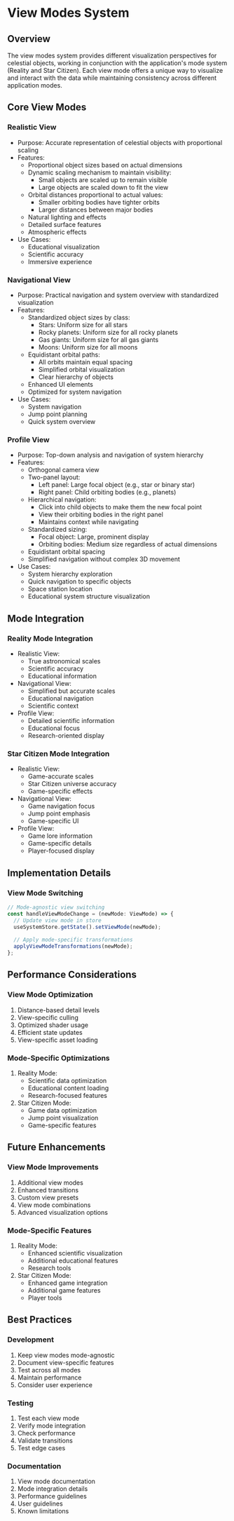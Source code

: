 # View Modes System

## Overview
The view modes system provides different visualization perspectives for celestial objects, working in conjunction with the application's mode system (Reality and Star Citizen). Each view mode offers a unique way to visualize and interact with the data while maintaining consistency across different application modes.

## Core View Modes

### Realistic View
- Purpose: Accurate representation of celestial objects with proportional scaling
- Features:
  - Proportional object sizes based on actual dimensions
  - Dynamic scaling mechanism to maintain visibility:
    - Small objects are scaled up to remain visible
    - Large objects are scaled down to fit the view
  - Orbital distances proportional to actual values:
    - Smaller orbiting bodies have tighter orbits
    - Larger distances between major bodies
  - Natural lighting and effects
  - Detailed surface features
  - Atmospheric effects
- Use Cases:
  - Educational visualization
  - Scientific accuracy
  - Immersive experience

### Navigational View
- Purpose: Practical navigation and system overview with standardized visualization
- Features:
  - Standardized object sizes by class:
    - Stars: Uniform size for all stars
    - Rocky planets: Uniform size for all rocky planets
    - Gas giants: Uniform size for all gas giants
    - Moons: Uniform size for all moons
  - Equidistant orbital paths:
    - All orbits maintain equal spacing
    - Simplified orbital visualization
    - Clear hierarchy of objects
  - Enhanced UI elements
  - Optimized for system navigation
- Use Cases:
  - System navigation
  - Jump point planning
  - Quick system overview

### Profile View
- Purpose: Top-down analysis and navigation of system hierarchy
- Features:
  - Orthogonal camera view
  - Two-panel layout:
    - Left panel: Large focal object (e.g., star or binary star)
    - Right panel: Child orbiting bodies (e.g., planets)
  - Hierarchical navigation:
    - Click into child objects to make them the new focal point
    - View their orbiting bodies in the right panel
    - Maintains context while navigating
  - Standardized sizing:
    - Focal object: Large, prominent display
    - Orbiting bodies: Medium size regardless of actual dimensions
  - Equidistant orbital spacing
  - Simplified navigation without complex 3D movement
- Use Cases:
  - System hierarchy exploration
  - Quick navigation to specific objects
  - Space station location
  - Educational system structure visualization

## Mode Integration

### Reality Mode Integration
- Realistic View:
  - True astronomical scales
  - Scientific accuracy
  - Educational information
- Navigational View:
  - Simplified but accurate scales
  - Educational navigation
  - Scientific context
- Profile View:
  - Detailed scientific information
  - Educational focus
  - Research-oriented display

### Star Citizen Mode Integration
- Realistic View:
  - Game-accurate scales
  - Star Citizen universe accuracy
  - Game-specific effects
- Navigational View:
  - Game navigation focus
  - Jump point emphasis
  - Game-specific UI
- Profile View:
  - Game lore information
  - Game-specific details
  - Player-focused display

## Implementation Details

### View Mode Switching
```typescript
// Mode-agnostic view switching
const handleViewModeChange = (newMode: ViewMode) => {
  // Update view mode in store
  useSystemStore.getState().setViewMode(newMode);
  
  // Apply mode-specific transformations
  applyViewModeTransformations(newMode);
};
```

## Performance Considerations

### View Mode Optimization
1. Distance-based detail levels
2. View-specific culling
3. Optimized shader usage
4. Efficient state updates
5. View-specific asset loading

### Mode-Specific Optimizations
1. Reality Mode:
   - Scientific data optimization
   - Educational content loading
   - Research-focused features
2. Star Citizen Mode:
   - Game data optimization
   - Jump point visualization
   - Game-specific features

## Future Enhancements

### View Mode Improvements
1. Additional view modes
2. Enhanced transitions
3. Custom view presets
4. View mode combinations
5. Advanced visualization options

### Mode-Specific Features
1. Reality Mode:
   - Enhanced scientific visualization
   - Additional educational features
   - Research tools
2. Star Citizen Mode:
   - Enhanced game integration
   - Additional game features
   - Player tools

## Best Practices

### Development
1. Keep view modes mode-agnostic
2. Document view-specific features
3. Test across all modes
4. Maintain performance
5. Consider user experience

### Testing
1. Test each view mode
2. Verify mode integration
3. Check performance
4. Validate transitions
5. Test edge cases

### Documentation
1. View mode documentation
2. Mode integration details
3. Performance guidelines
4. User guidelines
5. Known limitations 